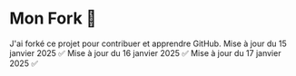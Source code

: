 # Mon Fork 🚀  
J'ai forké ce projet pour contribuer et apprendre GitHub.
Mise à jour du 15 janvier 2025 ✅
Mise à jour du 16 janvier 2025 ✅
Mise à jour du 17 janvier 2025 ✅
